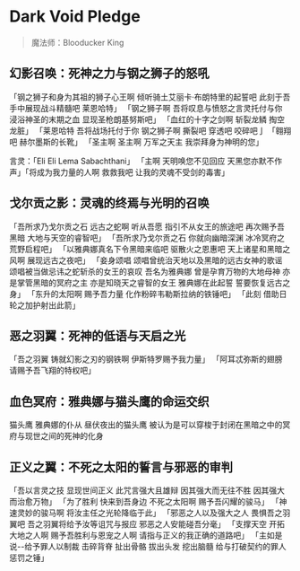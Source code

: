 # Dark Void Pledge

> 魔法师：Blooducker King

## 幻影召唤：死神之力与钢之狮子的怒吼
「钢之狮子和身为其祖的狮子心王啊   倾听骑土艾丽卡·布朗特里的起誓吧  此刻于吾手中展现战斗精髓吧  莱恩哈特」
「钢之狮子啊 吾将叹息与愤怒之言灵托付与你 浸浴神圣的末期之血 显现圣枪朗基努斯吧」
「血红的十字之剑啊 斩裂龙鳞 掏空龙脏」
「莱恩哈特 吾将战场托付于你  钢之狮子啊 撕裂吧 穿透吧 咬碎吧亅
「翱翔吧 赫尔墨斯的长靴」 
「圣主啊 圣主啊 万军之天主 我崇拜身为神明的您」

言灵：「Eli Eli Lema Sabachthani」 「主啊 天明唤您不见回应 天黑您亦默不作声」「将成为我力量的人啊 救救我吧 让我的灵魂不受剑的毒害」

## 戈尔贡之影：灵魂的终焉与光明的召唤
「吾所求乃戈尔贡之石 远古之蛇啊 听从吾愿 指引不从女王的旅途吧 再次赐予吾黑暗 大地与天空的睿智吧」
「吾所求乃戈尔贡之石 你就向幽暗深渊 冰冷冥府之荒野启程吧」
「以雅典娜真名下令黑暗来临吧 驱散火之恩惠吧 天上诸星和黑暗之风啊 展现远古之夜吧」
「妾身颂唱 颂唱曾统治天地以及黑暗的远古女神的歌谣 颂唱被当做忌讳之蛇斩杀的女王的哀叹 吾名为雅典娜 曾是孕育万物的大地母神 亦是掌管黑暗的冥府之主 亦是知晓天之睿智的女王 雅典娜在此起誓 誓要恢复远古之身」
「东升的太阳啊 赐予吾力量 化作粉碎韦勒斯拉纳的铁锤吧」
「此刻 借助日轮之加护射出此箭」

## 恶之羽翼：死神的低语与天启之光
「吾之羽翼 铸就幻影之刃的钢铁啊 伊斯特罗赐予我力量」
「阿耳忒弥斯的翅膀 请赐予吾飞翔的特权吧」

## 血色冥府：雅典娜与猫头鹰的命运交织
猫头鹰 雅典娜的仆从  昼伏夜出的猫头鹰 被认为是可以穿梭于封闭在黑暗之中的冥府与现世之间的死神的化身

## 正义之翼：不死之太阳的誓言与邪恶的审判
「吾以言灵之技 显现世间正义 此咒言强大且雄辩 因其强大而无往不胜 因其强大而治愈万物」
「为了胜利 快来到吾身边 不死之太阳啊 赐予吾闪耀的骏马」
「神速灵妙的骏马啊 将汝主任之光轮降临于此」
「邪恶之人以及强大之人 畏惧吾之羽翼吧 吾之羽翼将给予汝等诅咒与报应 邪恶之人安能碰吾分毫」
「支撑天空 开拓大地之人啊 赐予吾胜利与恩宠之人啊 请指与正义的我正确的道路吧」
「主如是说--给予罪人以制裁 击碎背脊 扯出骨骼 拔出头发 挖出脑髓 给与打破契约的罪人惩罚之锤」